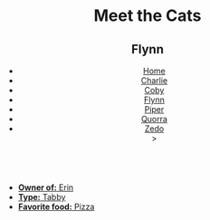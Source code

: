 <!DOCTYPE html>
<html lang="en">
  <head>
    <meta charset="UTF-8" />
    <title>Meet the Cats | Flynn</title>
    <link href="css/style.css" rel="stylesheet" />
  </head>

  <body>
    <header>
      <h1>Meet the Cats</h1>
      <h2>Flynn</h2>

   <nav>
        <ul>
          <li><a href="index.md">Home</a></li>
          <li><a href="black-n-white/charlie.md">Charlie</a></li>
          <li><a href="snowshoe/coby.md">Coby</a></li>
          <li><a href="tabby/flynn.md">Flynn</a></li>
          <li><a href="egyptian-mau/piper.md">Piper</a></li>
          <li><a href="tabby/quorra.md">Quorra</a></li>
          <li><a href="tux/zedo.md">Zedo</a></li>>
        </ul>
      </nav>
    </header>

  <main>

   <img>
   <a href="img/flynn.jpg" alt="Flynn" />
   </img>

   <ul>
        <li><strong>Owner of:</strong> Erin</li>
        <li><strong>Type:</strong> Tabby</li>
        <li><strong>Favorite food:</strong> Pizza</li>
   </ul>

   </main>
  </body>
</html>
